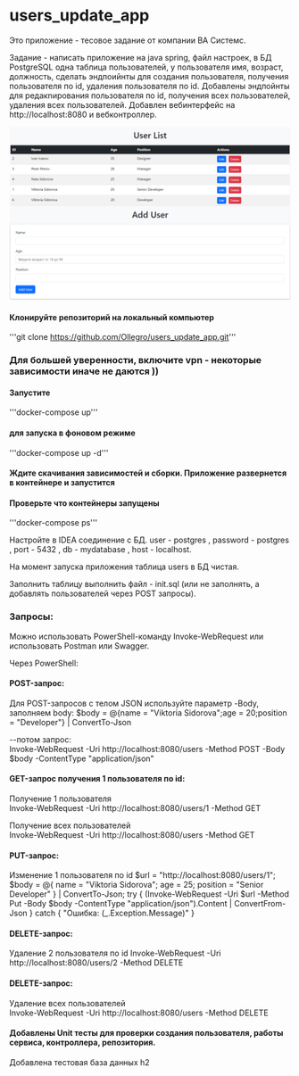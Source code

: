 # users_update_app
Это приложение - тесовое задание от компании ВА Системс.

Задание - написать приложение на java spring, файл настроек, в БД PostgreSQL одна таблица пользователей, у пользователя имя, возраст, должность, сделать эндпоийнты для создания пользователя, получения пользователя по id,  удаления пользователя по id.
Добавлены эндпойнты для редакnирования пользователя по id, получения всех пользователей, удаления всех пользователей.
Добавлен вебинтерфейс на http://localhost:8080 и вебконтроллер.

![img.png](img.png)

#### Клонируйте репозиторий на локальный компьютер

'''git clone https://github.com/Ollegro/users_update_app.git'''

### Для большей уверенности, включите vpn - некоторые зависимости иначе не даются )) 

#### Запустите    

'''docker-compose up'''

#### для запуска в фоновом режиме      

'''docker-compose up -d'''

#### Ждите скачивания зависимостей и сборки. Приложение развернется в контейнере и запустится

#### Проверьте что контейнеры запущены

'''docker-compose ps'''

Настройте в IDEA соединение c БД. user - postgres , password - postgres , port - 5432 , db - mydatabase , host - localhost.

На момент запуска приложения таблица users в БД чистая.

Заполнить таблицу выполнить файл - init.sql (или не заполнять, а добавлять пользователей через POST запросы).

### Запросы:

Можно использовать PowerShell-команду Invoke-WebRequest или использовать Postman или Swagger.

Через PowerShell:

#### POST-запрос:
Для POST-запросов с телом JSON используйте параметр -Body, заполняем body:
$body = @{name = "Viktoria Sidorova";age = 20;position = "Developer"} | ConvertTo-Json

--потом запрос:  
Invoke-WebRequest -Uri http://localhost:8080/users -Method POST -Body $body -ContentType "application/json" 

#### GET-запрос получения 1 пользователя по id:  
Получение 1 пользователя  
Invoke-WebRequest -Uri http://localhost:8080/users/1 -Method GET

Получение всех пользователей  
Invoke-WebRequest -Uri http://localhost:8080/users -Method GET


#### PUT-запрос:
Изменение 1 пользователя по id
$url = "http://localhost:8080/users/1"; 
$body = @{ name = "Viktoria Sidorova"; age = 25; position = "Senior Developer" } | ConvertTo-Json; 
try { (Invoke-WebRequest -Uri $url -Method Put -Body $body -ContentType "application/json").Content | ConvertFrom-Json } catch { "Ошибка: $($_.Exception.Message)" }

#### DELETE-запрос:
Удаление 2 пользователя по id 
Invoke-WebRequest -Uri http://localhost:8080/users/2 -Method DELETE 

#### DELETE-запрос:
Удаление всех пользователей   
Invoke-WebRequest -Uri http://localhost:8080/users -Method DELETE

#### Добавлены Unit тесты для проверки создания пользователя, работы сервиса, контроллера, репозитория.
Добавлена тестовая база данных h2

